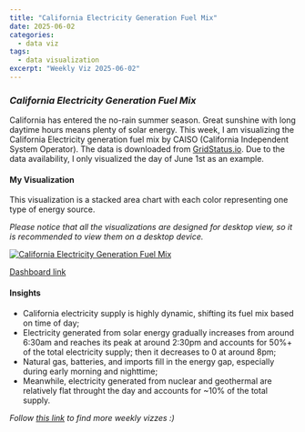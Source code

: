 ```yaml
---
title: "California Electricity Generation Fuel Mix"
date: 2025-06-02
categories:
  - data viz
tags:
  - data visualization
excerpt: "Weekly Viz 2025-06-02"
---
```


### *California Electricity Generation Fuel Mix*

California has entered the no-rain summer season. Great sunshine with long daytime hours means plenty of solar energy. This week, I am visualizing the California Electricity generation fuel mix by CAISO (California Independent System Operator). The data is downloaded from [GridStatus.io](https://www.gridstatus.io/live/caiso). Due to the data availability, I only visualized the day of June 1st as an example.   

#### My Visualization

This visualization is a stacked area chart with each color representing one type of energy source.  

*Please notice that all the visualizations are designed for desktop view, so it is recommended to view them on a desktop device.*  

<div class='tableauPlaceholder' id='viz1748928570671' style='position: relative'>
  <noscript><a href='#'>
    <img alt='California Electricity Generation Fuel Mix ' src='https:&#47;&#47;public.tableau.com&#47;static&#47;images&#47;20&#47;20250602CaliforniaElectricityGenerationFuelMix&#47;CaliforniaElectricityGenerationFuelMix&#47;1_rss.png' style='border: none' />
  </a></noscript>
  <object class='tableauViz'  style='display:none;'>
    <param name='host_url' value='https%3A%2F%2Fpublic.tableau.com%2F' />
    <param name='embed_code_version' value='3' />
    <param name='site_root' value='' />
    <param name='name' value='20250602CaliforniaElectricityGenerationFuelMix&#47;CaliforniaElectricityGenerationFuelMix' />
    <param name='tabs' value='no' />
    <param name='toolbar' value='yes' />
    <param name='static_image' value='https:&#47;&#47;public.tableau.com&#47;static&#47;images&#47;20&#47;20250602CaliforniaElectricityGenerationFuelMix&#47;CaliforniaElectricityGenerationFuelMix&#47;1.png' /> 
    <param name='animate_transition' value='yes' />
    <param name='display_static_image' value='yes' />
    <param name='display_spinner' value='yes' />
    <param name='display_overlay' value='yes' />
    <param name='display_count' value='yes' />
    <param name='language' value='en-US' />
    <param name='filter' value='publish=yes' />
  </object></div>         
  <script type='text/javascript'>       
    var divElement = document.getElementById('viz1748928570671');             
    var vizElement = divElement.getElementsByTagName('object')[0];           
    if ( divElement.offsetWidth > 800 ) { vizElement.style.width='800px';vizElement.style.height='627px';} else if ( divElement.offsetWidth > 500 ) { vizElement.style.width='800px';vizElement.style.height='627px';} else { vizElement.style.width='100%';vizElement.style.height='727px';}    
    var scriptElement = document.createElement('script');                
    scriptElement.src = 'https://public.tableau.com/javascripts/api/viz_v1.js';  
    vizElement.parentNode.insertBefore(scriptElement, vizElement);       
  </script>


[Dashboard link](https://public.tableau.com/views/20250602CaliforniaElectricityGenerationFuelMix/CaliforniaElectricityGenerationFuelMix?:language=en-US&publish=yes&:sid=&:redirect=auth&:display_count=n&:origin=viz_share_link)

#### Insights
* California electricity supply is highly dynamic, shifting its fuel mix based on time of day;  
* Electricity generated from solar energy gradually increases from around 6:30am and reaches its peak at around 2:30pm and accounts for 50%+ of the total electricity supply; then it decreases to 0 at around 8pm;
* Natural gas, batteries, and imports fill in the energy gap, especially during early morning and nighttime;
* Meanwhile, electricity generated from nuclear and geothermal are relatively flat throught the day and accounts for ~10% of the total supply.  

*Follow [this link](https://yudong-94.github.io/personal-website/project/WeeklyViz2025/) to find more weekly vizzes :)*
